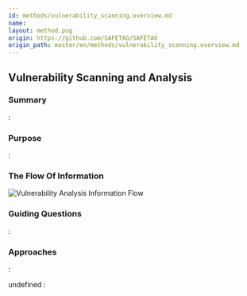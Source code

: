 ```yaml
---
id: methods/vulnerability_scanning.overview.md
name: 
layout: method.pug
origin: https://github.com/SAFETAG/SAFETAG
origin_path: master/en/methods/vulnerability_scanning.overview.md
---
```

## Vulnerability Scanning and Analysis

### Summary
:[](../methods/vulnerability_scanning/summary.md)
### Purpose
:[](../methods/vulnerability_scanning/purpose.md)
### The Flow Of Information
![Vulnerability Analysis Information Flow](images/info_flows/vulnerability_scanning.svg)

### Guiding Questions
:[](../methods/vulnerability_scanning/guiding_questions.md)
### Approaches
:[](../methods/vulnerability_scanning/approaches.md)

undefined
:[](../references/footnotes.md)
